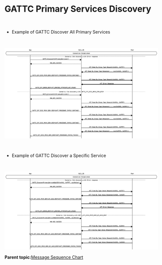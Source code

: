 # GATTC Primary Services Discovery

<br />

-   Example of GATTC Discover All Primary Services

<br />

![](GUID-1C8ECE1F-F8EA-4F6E-B03F-63BBEE825AF7-low.png)

<br />

-   Example of GATTC Discover a Specific Service

<br />

![](GUID-6593B644-19D7-4630-8DE3-9A5256376611-low.png)

**Parent topic:**[Message Sequence Chart](GUID-F222E22D-493E-4F16-8480-6F7AAD168EB9.md)

